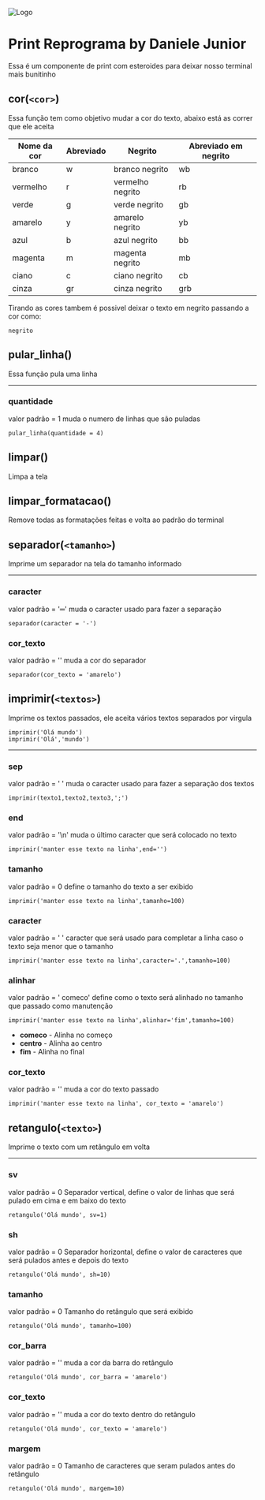 
![Logo](https://github.com/reprograma/on33-python-s05-projeto-guiado-I/blob/main/assets/reprograma-fundos-claros.png?raw=true)


# Print Reprograma by Daniele Junior

Essa é um componente de print com esteroides para deixar nosso terminal mais bunitinho


## cor(`<cor>`)

Essa função tem como objetivo mudar a cor do texto, abaixo está as correr que ele aceita

| Nome da cor | Abreviado | Negrito               | Abreviado em negrito |
|-------------|-----------|-----------------------|----------------------|
| branco      | w         | branco negrito        | wb                   |
| vermelho    | r         | vermelho negrito      | rb                   |
| verde       | g         | verde negrito         | gb                   |
| amarelo     | y         | amarelo negrito       | yb                   |
| azul        | b         | azul negrito          | bb                   |
| magenta     | m         | magenta negrito       | mb                   |
| ciano       | c         | ciano negrito         | cb                   |
| cinza       | gr        | cinza negrito         | grb                  |

Tirando as cores tambem é possivel deixar o texto em negrito passando a cor como:

`negrito`

## pular_linha()

Essa função pula uma linha

---

### quantidade
valor padrão = 1
muda o numero de linhas que são puladas

    pular_linha(quantidade = 4)

## limpar()

Limpa a tela
## limpar_formatacao()

Remove todas as formatações feitas e volta ao padrão do terminal
## separador(`<tamanho>`)

Imprime um separador na tela do tamanho informado 

---

### caracter
valor padrão = '═'
muda o caracter usado para fazer a separação

    separador(caracter = '-')
### cor_texto
valor padrão = ''
muda a cor do separador

    separador(cor_texto = 'amarelo')
## imprimir(`<textos>`)

Imprime os textos passados, ele aceita vários textos separados por virgula

    imprimir('Olá mundo')
    imprimir('Olá','mundo') 

---

### sep
valor padrão = ' '
muda o caracter usado para fazer a separação dos textos

    imprimir(texto1,texto2,texto3,';')
### end
valor padrão = '\n'
muda o último caracter que será colocado no texto

    imprimir('manter esse texto na linha',end='')
### tamanho	
valor padrão = 0
define o tamanho do texto a ser exibido

    imprimir('manter esse texto na linha',tamanho=100)
### caracter	
valor padrão = ' '
caracter que será usado para completar a linha caso o texto seja menor que o tamanho

    imprimir('manter esse texto na linha',caracter='.',tamanho=100)
### alinhar
valor padrão = ' comeco'
define como o texto será alinhado no tamanho que passado como manutenção

	imprimir('manter esse texto na linha',alinhar='fim',tamanho=100)

 - **comeco** - Alinha no começo
 - **centro** - Alinha ao centro
 - **fim** - Alinha no final

### cor_texto
valor padrão = ''
muda a cor do texto passado

    imprimir('manter esse texto na linha', cor_texto = 'amarelo')
## retangulo(`<texto>`)

Imprime o texto com um retângulo em volta

---

### sv
valor padrão = 0
Separador vertical, define o valor de linhas que será pulado em cima e em baixo do texto

    retangulo('Olá mundo', sv=1)
### sh
valor padrão = 0
Separador horizontal, define o valor de caracteres que será pulados antes e depois do texto

    retangulo('Olá mundo', sh=10)
### tamanho
valor padrão = 0
Tamanho do retângulo que será exibido

    retangulo('Olá mundo', tamanho=100)
### cor_barra
valor padrão = ''
muda a cor da barra do retângulo

    retangulo('Olá mundo', cor_barra = 'amarelo')
### cor_texto
valor padrão = ''
muda a cor do texto dentro do retângulo

    retangulo('Olá mundo', cor_texto = 'amarelo')
### margem
valor padrão = 0
Tamanho de caracteres que seram pulados antes do retângulo

    retangulo('Olá mundo', margem=10)